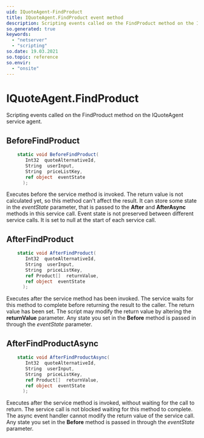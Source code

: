 ```yaml
---
uid: IQuoteAgent-FindProduct
title: IQuoteAgent.FindProduct event method
description: Scripting events called on the FindProduct method on the IQuoteAgent service agent.
so.generated: true
keywords:
  - "netserver"
  - "scripting"
so.date: 19.03.2021
so.topic: reference
so.envir:
  - "onsite"
---
```

# IQuoteAgent.FindProduct

Scripting events called on the <see cref='M:SuperOffice.CRM.Services.IQuoteAgent.FindProduct'>FindProduct</see> method on the <see cref='IQuoteAgent'>IQuoteAgent</see>  service agent.

## BeforeFindProduct
```cs
    static void BeforeFindProduct(
       Int32  quoteAlternativeId,
       String  userInput,
       String  priceListKey,
       ref object  eventState
      );
```
Executes before the service method is invoked.
The return value is not calculated yet, so this method can't affect the result.
It can store some state in the *eventState* parameter, that is passed to the **After** and **AfterAsync** methods in this service call.
Event state is not preserved between different service calls. It is set to null at the start of each service call.
## AfterFindProduct
```cs
    static void AfterFindProduct(
       Int32  quoteAlternativeId,
       String  userInput,
       String  priceListKey,
       ref Product[]  returnValue,
       ref object  eventState
      );
```
Executes after the service method has been invoked. The service waits for this method to complete before returning the result to the caller.
The return value has been set. The script may modify the return value by altering the **returnValue** parameter.
Any state you set in the **Before** method is passed in through the *eventState* parameter.
## AfterFindProductAsync
```cs
    static void AfterFindProductAsync(
       Int32  quoteAlternativeId,
       String  userInput,
       String  priceListKey,
       ref Product[]  returnValue,
       ref object  eventState
      );
```
Executes after the service method is invoked, without waiting for the call to return.
The service call is not blocked waiting for this method to complete.
The async event handler cannot modify the return value of the service call.
Any state you set in the **Before** method is passed in through the *eventState* parameter.

